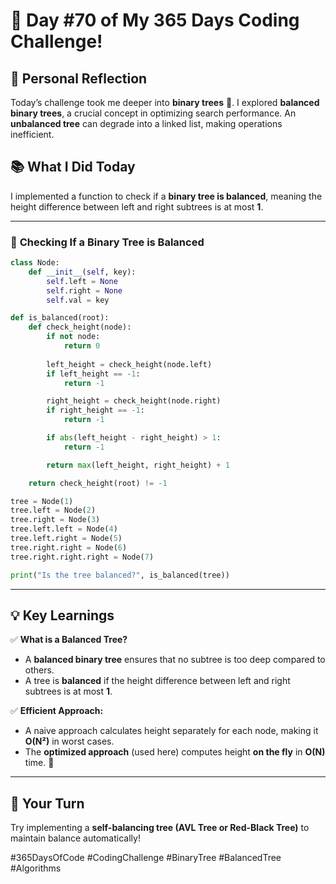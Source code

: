 # 🎯 Day #70 of My 365 Days Coding Challenge!  

## 💭 Personal Reflection  
Today’s challenge took me deeper into **binary trees** 🌳. I explored **balanced binary trees**, a crucial concept in optimizing search performance. An **unbalanced tree** can degrade into a linked list, making operations inefficient.  

## 📚 What I Did Today  
I implemented a function to check if a **binary tree is balanced**, meaning the height difference between left and right subtrees is at most **1**.  

---

### 📝 **Checking If a Binary Tree is Balanced**  

```python
class Node:
    def __init__(self, key):
        self.left = None
        self.right = None
        self.val = key

def is_balanced(root):
    def check_height(node):
        if not node:
            return 0
        
        left_height = check_height(node.left)
        if left_height == -1:
            return -1

        right_height = check_height(node.right)
        if right_height == -1:
            return -1

        if abs(left_height - right_height) > 1:
            return -1

        return max(left_height, right_height) + 1

    return check_height(root) != -1

tree = Node(1)
tree.left = Node(2)
tree.right = Node(3)
tree.left.left = Node(4)
tree.left.right = Node(5)
tree.right.right = Node(6)
tree.right.right.right = Node(7) 

print("Is the tree balanced?", is_balanced(tree))
```

---

## 💡 Key Learnings  
✅ **What is a Balanced Tree?**  
- A **balanced binary tree** ensures that no subtree is too deep compared to others.  
- A tree is **balanced** if the height difference between left and right subtrees is at most **1**.  

✅ **Efficient Approach:**  
- A naive approach calculates height separately for each node, making it **O(N²)** in worst cases.  
- The **optimized approach** (used here) computes height **on the fly** in **O(N)** time. 🚀  

---

## 🚀 Your Turn  
Try implementing a **self-balancing tree (AVL Tree or Red-Black Tree)** to maintain balance automatically!  

#365DaysOfCode #CodingChallenge #BinaryTree #BalancedTree #Algorithms  